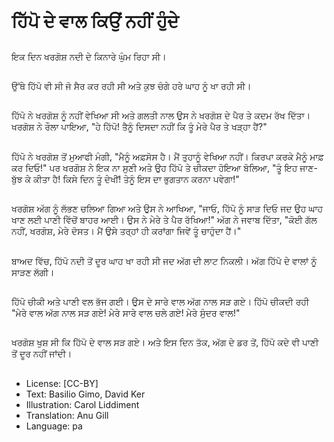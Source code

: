 # ਹਿੱਪੋ ਦੇ ਵਾਲ ਕਿਉਂ ਨਹੀਂ ਹੁੰਦੇ

##
ਇਕ ਦਿਨ ਖਰਗੋਸ਼ ਨਦੀ ਦੇ ਕਿਨਾਰੇ ਘੁੰਮ ਰਿਹਾ ਸੀ।

##
ਉੱਥੇ ਹਿੱਪੋ ਵੀ ਸੀ ਜੋ ਸੈਰ ਕਰ ਰਹੀ ਸੀ ਅਤੇ ਕੁਝ ਚੰਗੇ ਹਰੇ ਘਾਹ ਨੂੰ ਖਾ ਰਹੀ ਸੀ।

##
ਹਿੱਪੋ ਨੇ ਖਰਗੋਸ਼ ਨੂੰ ਨਹੀਂ ਵੇਖਿਆ ਸੀ ਅਤੇ ਗਲਤੀ ਨਾਲ ਉਸ ਨੇ ਖਰਗੋਸ਼ ਦੇ ਪੈਰ ਤੇ ਕਦਮ ਰੱਖ ਦਿੱਤਾ। ਖਰਗੋਸ਼ ਨੇ ਰੌਲਾ ਪਾਇਆ, "ਹੇ ਹਿੱਪੋ! ਤੈਨੂੰ ਦਿਸਦਾ ਨਹੀਂ ਕਿ ਤੂੰ ਮੇਰੇ ਪੈਰ ਤੇ ਖੜ੍ਹਾ ਹੈਂ?"

##
ਹਿੱਪੋ ਨੇ ਖਰਗੋਸ਼ ਤੋਂ ਮੁਆਫੀ ਮੰਗੀ, "ਮੈਨੂੰ ਅਫ਼ਸੋਸ ਹੈ। ਮੈਂ ਤੁਹਾਨੂੰ ਵੇਖਿਆ ਨਹੀਂ। ਕਿਰਪਾ ਕਰਕੇ ਮੈਨੂੰ ਮਾਫ਼ ਕਰ ਦਿਓ!" ਪਰ ਖਰਗੋਸ਼ ਨੇ ਇਕ ਨਾ ਸੁਣੀ ਅਤੇ ਉਹ ਹਿੱਪੋ ਤੇ ਚੀਕਦਾ ਹੋਇਆ ਬੋਲਿਆ, "ਤੂੰ ਇਹ ਜਾਣ-ਬੁੱਝ ਕੇ ਕੀਤਾ ਹੈ! ਕਿਸੇ ਦਿਨ ਤੂੰ ਦੇਖੀਂ! ਤੇਨੂੰ ਇਸ ਦਾ ਭੁਗਤਾਨ ਕਰਨਾ ਪਵੇਗਾ!"

##
ਖਰਗੋਸ਼ ਅੱਗ ਨੂੰ ਲੱਭਣ ਚਲਿਆ ਗਿਆ ਅਤੇ ਉਸ ਨੇ ਆਖਿਆ, "ਜਾਓ, ਹਿੱਪੋ ਨੂੰ ਸਾੜ ਦਿਓ ਜਦ ਉਹ ਘਾਹ ਖਾਣ ਲਈ ਪਾਣੀ ਵਿੱਚੋਂ ਬਾਹਰ ਆਈ। ਉਸ ਨੇ ਮੇਰੇ ਤੇ ਪੈਰ ਰੱਖਿਆ!" ਅੱਗ ਨੇ ਜਵਾਬ ਦਿੱਤਾ, "ਕੋਈ ਗੱਲ ਨਹੀਂ, ਖਰਗੋਸ਼, ਮੇਰੇ ਦੋਸਤ। ਮੈਂ ਉਸੇ ਤਰ੍ਹਾਂ ਹੀ ਕਰਾਂਗਾ ਜਿਵੇਂ ਤੂੰ ਚਾਹੁੰਦਾ ਹੈਂ।"

##
ਬਾਅਦ ਵਿੱਚ, ਹਿੱਪੋ ਨਦੀ ਤੋਂ ਦੂਰ ਘਾਹ ਖਾ ਰਹੀ ਸੀ ਜਦ ਅੱਗ ਦੀ ਲਾਟ ਨਿਕਲੀ। ਅੱਗ ਹਿੱਪੋ ਦੇ ਵਾਲਾਂ ਨੂੰ ਸਾੜਣ ਲੱਗੀ।

##
ਹਿੱਪੋ ਚੀਕੀ ਅਤੇ ਪਾਣੀ ਵਲ ਭੱਜ ਗਈ। ਉਸ ਦੇ ਸਾਰੇ ਵਾਲ ਅੱਗ ਨਾਲ ਸੜ ਗਏ। ਹਿੱਪੋ ਚੀਕਦੀ ਰਹੀ "ਮੇਰੇ ਵਾਲ ਅੱਗ ਨਾਲ ਸੜ ਗਏ! ਮੇਰੇ ਸਾਰੇ ਵਾਲ ਚਲੇ ਗਏ! ਮੇਰੇ ਸੁੰਦਰ ਵਾਲ!"

##
ਖਰਗੋਸ਼ ਖੁਸ਼ ਸੀ ਕਿ ਹਿੱਪੋ ਦੇ ਵਾਲ ਸੜ ਗਏ। ਅਤੇ ਇਸ ਦਿਨ ਤੱਕ, ਅੱਗ ਦੇ ਡਰ ਤੋਂ, ਹਿੱਪੋ ਕਦੇ ਵੀ ਪਾਣੀ ਤੋਂ ਦੂਰ ਨਹੀਂ ਜਾਂਦੀ।

##
* License: [CC-BY]
* Text: Basilio Gimo, David Ker
* Illustration: Carol Liddiment
* Translation: Anu Gill
* Language: pa
